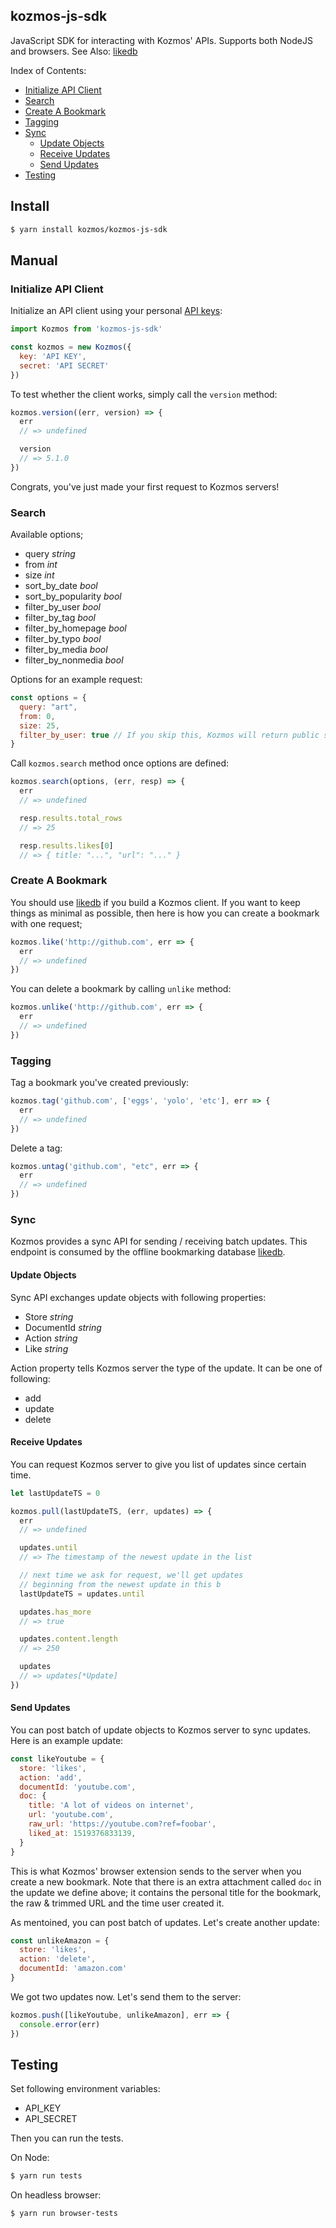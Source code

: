 ## kozmos-js-sdk

JavaScript SDK for interacting with Kozmos' APIs. Supports both NodeJS and browsers.
See Also: [likedb](https://github.com/kozmos/likedb)

Index of Contents:

* [Initialize API Client](#initialize-api-client)
* [Search](#search)
* [Create A Bookmark](#create-bookmark)
* [Tagging](#tagging)
* [Sync](#sync)
  * [Update Objects](#update-objects)
  * [Receive Updates](#receive-updates)
  * [Send Updates](#send-updates)
* [Testing](#testing)

## Install

```bash
$ yarn install kozmos/kozmos-js-sdk
```

## Manual

### Initialize API Client

Initialize an API client using your personal [API keys](https://getkozmos.com/settings/account):

```js
import Kozmos from 'kozmos-js-sdk'

const kozmos = new Kozmos({
  key: 'API KEY',
  secret: 'API SECRET'
})
```

To test whether the client works, simply call the `version` method:

```js
kozmos.version((err, version) => {
  err
  // => undefined

  version
  // => 5.1.0
})
```

Congrats, you've just made your first request to Kozmos servers!

### Search

Available options;

* query *string*
* from *int*
* size *int*
* sort_by_date *bool*
* sort_by_popularity *bool*
* filter_by_user *bool*
* filter_by_tag *bool*
* filter_by_homepage *bool*
* filter_by_typo *bool*
* filter_by_media *bool*
* filter_by_nonmedia *bool*

Options for an example request:

```js
const options = {
  query: "art",
  from: 0,
  size: 25,
  filter_by_user: true // If you skip this, Kozmos will return public search results
}
```

Call `kozmos.search` method once options are defined:

```js
kozmos.search(options, (err, resp) => {
  err
  // => undefined

  resp.results.total_rows
  // => 25

  resp.results.likes[0]
  // => { title: "...", "url": "..." }
```

### Create A Bookmark

You should use [likedb](https://github.com/kozmos/likedb) if you build a Kozmos client.
If you want to keep things as minimal as possible, then here is how you can create a bookmark with one request;

```js
kozmos.like('http://github.com', err => {
  err
  // => undefined
})
```

You can delete a bookmark by calling `unlike` method:

```js
kozmos.unlike('http://github.com', err => {
  err
  // => undefined
})
```

### Tagging

Tag a bookmark you've created previously:

```js
kozmos.tag('github.com', ['eggs', 'yolo', 'etc'], err => {
  err
  // => undefined
})
```

Delete a tag:

```js
kozmos.untag('github.com', "etc", err => {
  err
  // => undefined
})
```

### Sync

Kozmos provides a sync API for sending / receiving batch updates. This endpoint is consumed by
the offline bookmarking database [likedb](https://github.com/kozmos/likedb).

#### Update Objects

Sync API exchanges update objects with following properties:

* Store *string*
* DocumentId *string*
* Action *string*
* Like *string*

Action property tells Kozmos server the type of the update. It can be one of following:

* add
* update
* delete

#### Receive Updates

You can request Kozmos server to give you list of updates since certain time.

```js
let lastUpdateTS = 0

kozmos.pull(lastUpdateTS, (err, updates) => {
  err
  // => undefined

  updates.until
  // => The timestamp of the newest update in the list

  // next time we ask for request, we'll get updates
  // beginning from the newest update in this b
  lastUpdateTS = updates.until

  updates.has_more
  // => true

  updates.content.length
  // => 250

  updates
  // => updates[*Update]
})
```

#### Send Updates

You can post batch of update objects to Kozmos server to sync updates. Here is an example update:

```js
const likeYoutube = {
  store: 'likes',
  action: 'add',
  documentId: 'youtube.com',
  doc: {
    title: 'A lot of videos on internet',
    url: 'youtube.com',
    raw_url: 'https://youtube.com?ref=foobar',
    liked_at: 1519376833139,
  }
}
```

This is what Kozmos' browser extension sends to the server when you create a new bookmark.
Note that there is an extra attachment called `doc` in the update we define above; it contains
the personal title for the bookmark, the raw & trimmed URL and the time user created it.

As mentoined, you can post batch of updates. Let's create another update:

```js
const unlikeAmazon = {
  store: 'likes',
  action: 'delete',
  documentId: 'amazon.com'
}
```

We got two updates now. Let's send them to the server:

```js
kozmos.push([likeYoutube, unlikeAmazon], err => {
  console.error(err)
})
```

## Testing

Set following environment variables:

* API_KEY
* API_SECRET

Then you can run the tests.

On Node:

```bash
$ yarn run tests
```

On headless browser:

```node
$ yarn run browser-tests
```
